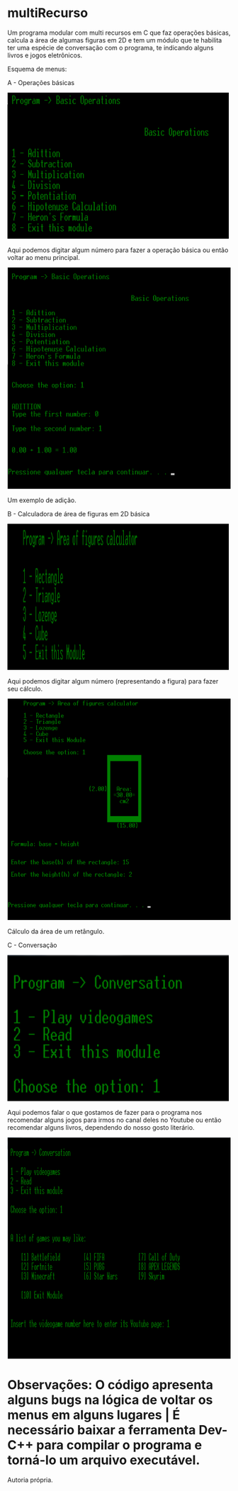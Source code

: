 # multiRecurso

Um programa modular com multi recursos em C que faz operações básicas, calcula a área de algumas figuras em 2D e tem um módulo que te habilita ter uma espécie de conversação com o programa, te indicando alguns livros e jogos eletrônicos.

Esquema de menus:

A - Operações básicas

<img src="modA_.png" width="500" height="330">

Aqui podemos digitar algum número para fazer a operação básica ou então voltar ao menu principal.

<img src="modA__.png" width="700" height="500">

Um exemplo de adição.

B - Calculadora de área de figuras em 2D básica

<img src="modB_.png" width="500" height="330">

Aqui podemos digitar algum número (representando a figura) para fazer seu cálculo.

<img src="modB.png" width="700" height="500">

Cálculo da área de um retângulo.

C - Conversação

<img src="modC_.png" width="500" height="330">

Aqui podemos falar o que gostamos de fazer para o programa nos recomendar alguns jogos para irmos no canal deles no Youtube ou então recomendar alguns livros, dependendo do nosso gosto literário.

<img src="modC.png" width="700" height="500">



# Observações: O código apresenta alguns bugs na lógica de voltar os menus em alguns lugares | É necessário baixar a ferramenta Dev-C++ para compilar o programa e torná-lo um arquivo executável.

Autoria própria.

